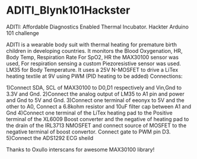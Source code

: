# ADITI_Blynk101Hackster
ADITI: Affordable Diagnostics Enabled Thermal Incubator. Hackter Arduino 101 challenge

ADITI is a wearable body suit with thermal heating for premature birth children in developing countries. It monitors the Blood Oxygenation, HR, Body Temp, Respiration Rate
For SpO2, HR the MAX30100 sensor was used, For respiration sensing a custom Piezoresistive sensor was used. LM35 for Body Temperature.
It uses a 25V N-MOSFET to drive a LiTex heating textile at 9V using PWM (PID heating to be added)
Connections: 


1)Connect SDA, SCL of MAX30100 to D0,D1 respectively and Vin,Gnd to 3.3V and Gnd.
2)Connect the analog output of LM35 to A1 pin and power and Gnd to 5V and Gnd.
3)Connect one terminal of eeonyx to 5V and the other to A0, Connect a 6.8kohm resistor and 10uF filter cap between A1 and Gnd
4)Connect one terminal of the LiTex heating pad to the Positive terminal of the XL6009 Boost converter and the negative of heating pad to the drain of the IRL3713 NMOSFET 
  and connect source of MOSFET to the negative terminal of boost convertor. Connect gate to PWM pin D3.
5)Connect the ADS1292 ECG sheild  
  
Thanks to Oxullo interscans for awesome MAX30100 library!
